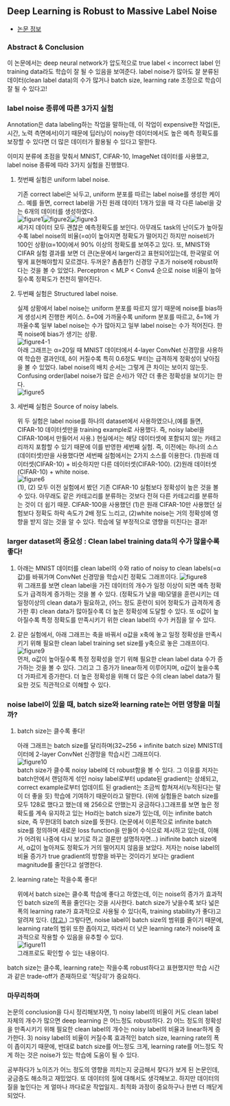 ## Deep Learning is Robust to Massive Label Noise
- [논문 정보](https://arxiv.org/abs/1705.10694)

### Abstract & Conclusion
이 논문에서는 deep neural network가 압도적으로 true label < incorrect label 인 training data라도 학습이 잘 될 수 있음을 보여준다. label noise가 많아도 잘 분류된 데이터(clean label data)의 수가 많거나 batch size, learning rate 조정으로 학습이 잘 될 수 있다고!


### label noise 종류에 따른 3가지 실험
Annotation은 data labeling하는 작업을 말하는데, 이 작업이 expensive한 작업(돈, 시간, 노력 측면에서)이기 때문에 딥러닝이 noisy한 데이터에서도 높은 예측 정확도를 보장할 수 있다면 더 많은 데이터가 활용될 수 있다고 말한다.

이미지 분류에 초점을 맞춰서 MNIST, CIFAR-10, ImageNet 데이터를 사용했고, label noise 종류에 따라 3가지 실험을 진행했다.

1. 첫번째 실험은 uniform label noise.

    기존 correct label은 놔두고, uniform 분포를 따르는 label noise를 생성한 케이스. 예를 들면, correct label을 가진 원래 데이터 1개가 있을 때 각 다른 label을 갖는 6개의 데이터를 생성하였다.        
    ![figure1](https://github.com/jsj267/Article-Review/blob/master/image/Deep%20Learning%20is%20Robust%20to%20Massive%20Label%20Noise/1-f1.JPG)![figure2](https://github.com/jsj267/Article-Review/blob/master/image/Deep%20Learning%20is%20Robust%20to%20Massive%20Label%20Noise/1-f2.JPG)![figure3](https://github.com/jsj267/Article-Review/blob/master/image/Deep%20Learning%20is%20Robust%20to%20Massive%20Label%20Noise/1-f3.JPG?raw=true)          
    세가지 데이터 모두 괜찮은 예측정확도를 보인다. 아무래도 task의 난이도가 높아질수록 label noise의 비율(=α)이 높아지면 정확도가 떨어지긴 하지만 noise비가 100인 상황(α=100)에서 90% 이상의 정확도를 보여주고 있다. 또, MNIST와 CIFAR 실험 결과를 보면 더 큰(논문에서 larger라고 표현되어있는데, 한국말로 어떻게 표현해야할지 모르겠다. 두꺼운? 촘촘한?) 신경망 구조가 noise에 robust하다는 것을 볼 수 있었다. Perceptron < MLP < Conv4 순으로 noise 비율이 높아질수록 정확도가 천천히 떨어진다.

2. 두번째 실험은 Structured label noise.

    실제 상황에서 label noise는 uniform 분포를 따르지 않기 때문에 noise를 bias하게 생성시켜 진행한 케이스. δ=0에 가까울수록 uniform 분포를 따르고, δ=1에 가까울수록 일부 label noise는 수가 많아지고 일부 label noise는 수가 적어진다. 한쪽 noise에 bias가 생기는 상황.     
    ![figure4-1](https://github.com/jsj267/Article-Review/blob/master/image/Deep%20Learning%20is%20Robust%20to%20Massive%20Label%20Noise/1-f4.JPG?raw=true)        
    아래 그래프는 α=20일 때 MNIST 데이터에서 4-layer ConvNet 신경망을 사용하여 학습한 결과인데, δ이 커질수록 특히 0.6정도 부터는 급격하게 정확성이 낮아짐을 볼 수 있었다. label noise의 배치 순서는 그렇게 큰 차이는 보이지 않는듯. Confusing order(label noise가 많은 순서)가 약간 더 좋은 정확성을 보이기는 한다.      
    ![figure5](https://github.com/jsj267/Article-Review/blob/master/image/Deep%20Learning%20is%20Robust%20to%20Massive%20Label%20Noise/1-f5.JPG?raw=true)      

3. 세번째 실험은 Source of noisy labels.

    위 두 실험은 label noise를 하나의 dataset에서 사용하였으나,(예를 들면, CIFAR-10 데이터셋만을 training example로 사용했다. 즉, noisy label을 CIFAR-10에서 만들어서 사용.) 현실에서는 해당 데이터셋에 포함되지 않는 카테고리까지 포함할 수 있기 때문에 이를 반영한 세번째 실험. 즉, 이전에는 하나의 소스(데이터셋)만을 사용했다면 세번째 실험에서는 2가지 소스를 이용한다. (1)원래 데이터셋(CIFAR-10) + 비슷하지만 다른 데이터셋(CIFAR-100). (2)원래 데이터셋(CIFAR-10) + white noise.          
    ![figure6](https://github.com/jsj267/Article-Review/blob/master/image/Deep%20Learning%20is%20Robust%20to%20Massive%20Label%20Noise/1-f6.JPG?raw=true)          
    (1), (2) 모두 이전 실험에서 봤던 기존 CIFAR-10 실험보다 정확성이 높은 것을 볼 수 있다. 아무래도 같은 카테고리를 분류하는 것보다 전혀 다른 카테고리를 분류하는 것이 더 쉽기 때문. CIFAR-100을 사용했던 (1)은 원래 CIFAR-10만 사용했던 실험보다 정확도 하락 속도가 2배 정도 느리고, (2)white noise는 거의 정확성에 영향을 받지 않는 것을 알 수 있다. 학습에 덜 부정적으로 영향을 미친다는 결과!


### larger dataset의 중요성 : Clean label training data의 수가 많을수록 좋다!
1. 아래는 MNIST 데이터를 clean label의 수와 ratio of noisy to clean labels(=α값)를 바꿔가며 ConvNet 신경망을 학습시킨 정확도 그래프이다.
    ![figure8](https://github.com/jsj267/Article-Review/blob/master/image/Deep%20Learning%20is%20Robust%20to%20Massive%20Label%20Noise/1-f8.JPG?raw=true)          
    위 그래프를 보면 clean label을 가진 데이터의 개수가 일정 이상이 되면 예측 정확도가 급격하게 증가하는 것을 볼 수 있다. (정확도가 낮을 때)모델을 훈련시키는 데 일정이상의 clean data가 필요하고, (어느 정도 훈련이 되어 정확도가 급격하게 증가한 후) clean data가 많아질수록 더 높은 정확성에 도달할 수 있다. 또 α값이 높아질수록 특정 정확도를 만족시키기 위한 clean label의 수가 커짐을 알 수 있다.

2. 같은 실험에서, 아래 그래프는 축을 바꿔서 α값을 x축에 놓고 일정 정확성을 만족시키기 위해 필요한 clean label training set size를 y축으로 놓은 그래프이다.            
    ![figure9](https://github.com/jsj267/Article-Review/blob/master/image/Deep%20Learning%20is%20Robust%20to%20Massive%20Label%20Noise/1-f9.JPG?raw=true)          
    먼저, α값이 높아질수록 특정 정확성을 얻기 위해 필요한 clean label data 수가 증가하는 것을 볼 수 있다. 그리고 그 증가가 linear하게 이루어지며, α값이 높을수록 더 가파르게 증가한다. 더 높은 정확성을 위해 더 많은 수의 clean label data가 필요한 것도 직관적으로 이해할 수 있다.


### noise label이 있을 때, batch size와 learning rate는 어떤 영향을 미칠까?
1. batch size는 클수록 좋다!

    아래 그래프는 batch size를 달리하며(32~256 + infinite batch size) MNIST데이터에 2-layer ConvNet 신경망을 학습시킨 그래프이다.       
    ![figure10](https://github.com/jsj267/Article-Review/blob/master/image/Deep%20Learning%20is%20Robust%20to%20Massive%20Label%20Noise/1-f10.JPG?raw=true)        
    batch size가 클수록 noisy label에 더 robust함을 볼 수 있다. 그 이유를 저자는 batch안에서 랜덤하게 섞인 noisy label로부터 update된 gradient는 상쇄되고, correct example로부터 업데이트 된 gradient는 조금씩 합쳐져서(누적된다는 말이 더 좋을 듯) 학습에 기여하기 때문이라고 말한다. (위에 실험들은 batch size를 모두 128로 했다고 했는데 왜 256으로 안했는지 궁금하다.)그래프를 보면 높은 정확도를 계속 유지하고 있는 Hα라는 batch size가 있는데, 이는 infinite batch size, 즉 무한대의 batch size를 뜻한다. (논문에서 이론적으로 infinite batch size를 정의하며 새로운 loss function을 만들어 수식으로 제시하고 있는데, 이해가 어려워 나중에 다시 보기로 하고 결론만 설명하자면...) inifinite batch size에서, α값이 높아져도 정확도가 거의 떨어지지 않음을 보았다. 저자는 noise label의 비율 증가가 true gradient의 방향을 바꾸는 것이라기 보다는 gradient magnitude를 줄인다고 설명한다.

2. learning rate는 작을수록 좋다!

    위에서 batch size는 클수록 학습에 좋다고 하였는데, 이는 noise의 증가가 효과적인 batch size의 폭을 줄인다는 것을 시사한다. batch size가 낮을수록 보다 넓은 폭의 learning rate가 효과적으로 사용될 수 있다(즉, training stability가 좋다)고 알려져 있다. ([참고.](https://blog.lunit.io/2018/08/03/batch-size-in-deep-learning/)) 그렇다면, noise label이 batch size의 범위를 줄이기 때문에, learning rate의 범위 또한 좁아지고, 따라서 더 낮은 learning rate가 noise에 효과적으로 작용할 수 있음을 유추할 수 있다.        
    ![figure11](https://github.com/jsj267/Article-Review/blob/master/image/Deep%20Learning%20is%20Robust%20to%20Massive%20Label%20Noise/1-f11.JPG?raw=true)        
    그래프로도 확인할 수 있는 내용이다.

batch size는 클수록, learning rate는 작을수록 robust하다고 표현했지만 학습 시간과 같은 trade-off가 존재하므로  '적당히'가 중요하다.


### 마무리하며
논문의 conclusion을 다시 정리해보자면, 1) noisy label의 비율이 커도 clean label 자체의 개수가 많으면 deep learning 은 어느정도 robust하다. 2) 어느 정도의 정확성을 만족시키기 위해 필요한 clean label의 개수는 noisy label의 비율과 linear하게 증가한다. 3) noisy label의 비율이 커질수록 효과적인 batch size, learning rate의 폭이 좁이지기 때문에, 반대로 batch size를 어느정도 크게, learning rate를 어느정도 작게 하는 것은 noise가 있는 학습에 도움이 될 수 있다.

공부하다가 노이즈가 어느 정도의 영향을 끼치는지 궁금해서 찾다가 보게 된 논문인데, 궁금증도 해소하고 재밌었다. 또 데이터의 질에 대해서도 생각해보고. 하지만 데이터의 질을 높인다는 게 얼마나 까다로운 작업일지.. 최적화 과정이 중요하구나 한번 더 깨닫게 되었다.
